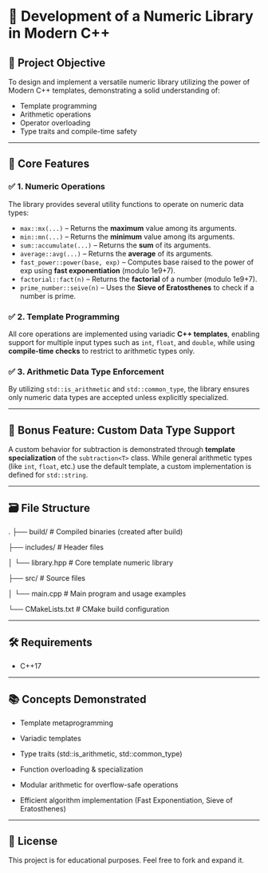 # 📘 Development of a Numeric Library in Modern C++

## 🧠 Project Objective

To design and implement a versatile numeric library utilizing the power of Modern C++ templates, demonstrating a solid understanding of:

- Template programming
- Arithmetic operations
- Operator overloading
- Type traits and compile-time safety

---

## 🚀 Core Features

### ✅ 1. **Numeric Operations**

The library provides several utility functions to operate on numeric data types:

- `max::mx(...)` – Returns the **maximum** value among its arguments.
- `min::mn(...)` – Returns the **minimum** value among its arguments.
- `sum::accumulate(...)` – Returns the **sum** of its arguments.
- `average::avg(...)` – Returns the **average** of its arguments.
- `fast_power::power(base, exp)` – Computes base raised to the power of exp using **fast exponentiation** (modulo 1e9+7).
- `factorial::fact(n)` – Returns the **factorial** of a number (modulo 1e9+7).
- `prime_number::seive(n)` – Uses the **Sieve of Eratosthenes** to check if a number is prime.

### ✅ 2. **Template Programming**

All core operations are implemented using variadic **C++ templates**, enabling support for multiple input types such as `int`, `float`, and `double`, while using **compile-time checks** to restrict to arithmetic types only.

### ✅ 3. **Arithmetic Data Type Enforcement**

By utilizing `std::is_arithmetic` and `std::common_type`, the library ensures only numeric data types are accepted unless explicitly specialized.

---


## 🎁 Bonus Feature: Custom Data Type Support

A custom behavior for subtraction is demonstrated through **template specialization** of the `subtraction<T>` class. While general arithmetic types (like `int`, `float`, etc.) use the default template, a custom implementation is defined for `std::string`.

---
## 🗃️ File Structure

.
├── build/                  # Compiled binaries (created after build)

├── includes/               # Header files

│   └── library.hpp         # Core template numeric library

├── src/                    # Source files

│   └── main.cpp            # Main program and usage examples

└── CMakeLists.txt          # CMake build configuration


---

## 🛠️ Requirements

- C++17

 --- 

## 📚 Concepts Demonstrated

- Template metaprogramming

- Variadic templates

- Type traits (std::is_arithmetic, std::common_type)

- Function overloading & specialization

- Modular arithmetic for overflow-safe operations

- Efficient algorithm implementation (Fast Exponentiation, Sieve of Eratosthenes)

---

## 📝 License

This project is for educational purposes. Feel free to fork and expand it.
